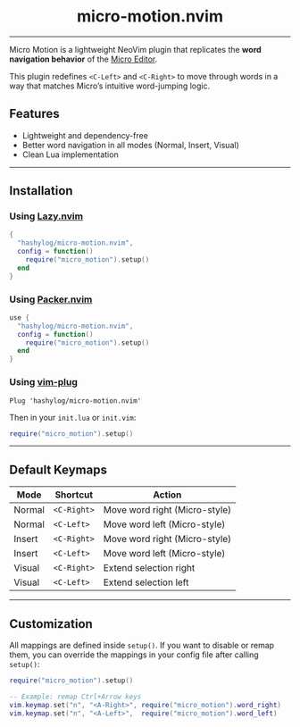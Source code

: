 <h1 style="text-align: center">
    micro-motion.nvim
</h1> 

---

Micro Motion is a lightweight NeoVim plugin that replicates the **word navigation behavior** of the [Micro Editor](https://micro-editor.github.io/).

This plugin redefines `<C-Left>` and `<C-Right>` to move through words in a way that matches Micro’s intuitive word-jumping logic.


## Features

- Lightweight and dependency-free  
- Better word navigation in all modes (Normal, Insert, Visual)  
- Clean Lua implementation

---

## Installation

### Using [Lazy.nvim](https://github.com/folke/lazy.nvim)

```lua
{
  "hashylog/micro-motion.nvim",
  config = function()
    require("micro_motion").setup()
  end
}
```

### Using [Packer.nvim](https://github.com/wbthomason/packer.nvim)

```lua
use {
  "hashylog/micro-motion.nvim",
  config = function()
    require("micro_motion").setup()
  end
}
```

### Using [vim-plug](https://github.com/junegunn/vim-plug)

```vim
Plug 'hashylog/micro-motion.nvim'
```

Then in your `init.lua` or `init.vim`:

```lua
require("micro_motion").setup()
```

---

## Default Keymaps

| Mode   | Shortcut      | Action                        |
| ------ | ------------- | ----------------------------- |
| Normal | `<C-Right>`   | Move word right (Micro-style) |
| Normal | `<C-Left>`    | Move word left (Micro-style)  |
| Insert | `<C-Right>`   | Move word right (Micro-style) |
| Insert | `<C-Left>`    | Move word left (Micro-style)  |
| Visual | `<C-Right>`   | Extend selection right        |
| Visual | `<C-Left>`    | Extend selection left         |

---

## Customization

All mappings are defined inside `setup()`.
If you want to disable or remap them, you can override the mappings in your config file after calling `setup()`:

```lua
require("micro_motion").setup()

-- Example: remap Ctrl+Arrow keys
vim.keymap.set("n", "<A-Right>", require("micro_motion").word_right)
vim.keymap.set("n", "<A-Left>",  require("micro_motion").word_left)
```
